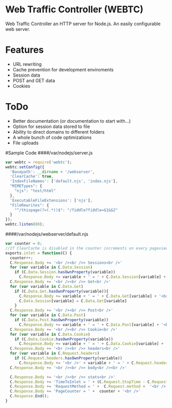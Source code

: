 # Web Traffic Controller (WEBTC)
Web Traffic Controller an HTTP server for Node.js. An easily configurable web server.

# Features
* URL rewriting
* Cache prevention for development enviroments
* Session data
* POST and GET data
* Cookies

# ToDo
* Better documentation (or documentation to start with...)
* Option for session data stored to file
* Ability to direct domains to different folders
* A whole bunch of code optimizations
* File uploads

#Sample Code
####/var/nodejs/server.js
```javascript
var webtc = require('webtc');
webtc.setConfig({
  'Basepath': __dirname + '/webserver',
  'ClearCache': true,
  'IndexFileNames': ['default.njs', 'index.njs'],
  "MIMETypes": {
    "njs": "text/html"
  },
  'ExecutableFileExtensions': ['njs'],
  "FileRewrites": {
    "^/thispage(?=(.*))$": "/fiddle?fiddle=$1&$2"
  }
});
webtc.listen(80);
```
####/var/nodejs/webserver/default.njs
```javascript
var counter = 0;
//If ClearCache is disabled in the counter increments on every pageview
exports.inlet = function(C) {
  counter++;
  C.Response.Body += '<br /><br />> Sessions<br />'
  for (var variable in C.Data.Session)
    if (C.Data.Session.hasOwnProperty(variable))
      C.Response.Body += variable + ' = ' + C.Data.Session[variable] + '<br />';
  C.Response.Body += '<br /><br />> Get<br />'
  for (var variable in C.Data.Get)
    if (C.Data.Get.hasOwnProperty(variable)){
      C.Response.Body += variable + ' = ' + C.Data.Get[variable] + '<br />';
      C.Data.Session[variable] = C.Data.Get[variable]
    }
  C.Response.Body += '<br /><br />> Post<br />'
  for (var variable in C.Data.Post)
    if (C.Data.Post.hasOwnProperty(variable))
      C.Response.Body += variable + ' = ' + C.Data.Post[variable] + '<br />';
  C.Response.Body += '<br /><br />> Cookie<br />'
  for (var variable in C.Data.Cookie)
    if (C.Data.Cookie.hasOwnProperty(variable))
      C.Response.Body += variable + ' = ' + C.Data.Cookie[variable] + '<br />';
  C.Response.Body += '<br /><br />> headers<br />'
  for (var variable in C.Request.headers)
    if (C.Request.headers.hasOwnProperty(variable))
      C.Response.Body += '<br />' + variable + ' = ' + C.Request.headers[variable];
  C.Response.Body += '<br /><br />> body<br /><br />'

  C.Response.Body += '<br /><br />> stats<br />'
  C.Response.Body += 'TimeToInlet = ' + (C.Request.StopTime - C.Request.StartTime) + ' ms<br />'
  C.Response.Body += 'RequestMethod = ' +  C.Request.method +  '<br />'
  C.Response.Body += 'PageCounter = ' +  counter + '<br />'
  C.Response.End();
}

```
